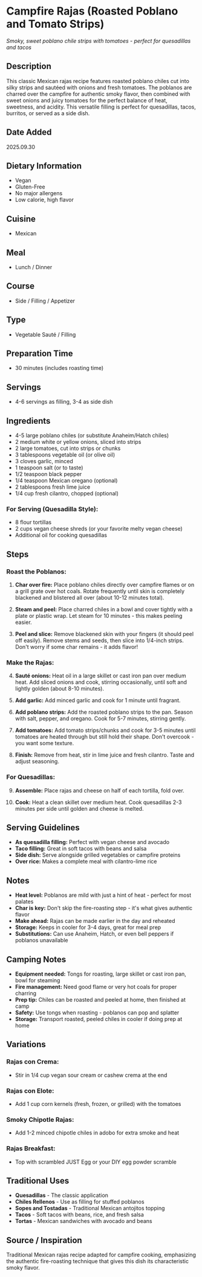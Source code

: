 # Campfire Rajas (Roasted Poblano and Tomato Strips)
*Smoky, sweet poblano chile strips with tomatoes - perfect for quesadillas and tacos*

## Description
This classic Mexican rajas recipe features roasted poblano chiles cut into silky strips and sautéed with onions and fresh tomatoes. The poblanos are charred over the campfire for authentic smoky flavor, then combined with sweet onions and juicy tomatoes for the perfect balance of heat, sweetness, and acidity. This versatile filling is perfect for quesadillas, tacos, burritos, or served as a side dish.

## Date Added
2025.09.30

## Dietary Information
- Vegan
- Gluten-Free
- No major allergens
- Low calorie, high flavor

## Cuisine
- Mexican

## Meal
- Lunch / Dinner

## Course
- Side / Filling / Appetizer

## Type
- Vegetable Sauté / Filling

## Preparation Time
- 30 minutes (includes roasting time)

## Servings
- 4-6 servings as filling, 3-4 as side dish

## Ingredients
- 4-5 large poblano chiles (or substitute Anaheim/Hatch chiles)
- 2 medium white or yellow onions, sliced into strips
- 2 large tomatoes, cut into strips or chunks
- 3 tablespoons vegetable oil (or olive oil)
- 3 cloves garlic, minced
- 1 teaspoon salt (or to taste)
- 1/2 teaspoon black pepper
- 1/4 teaspoon Mexican oregano (optional)
- 2 tablespoons fresh lime juice
- 1/4 cup fresh cilantro, chopped (optional)

### For Serving (Quesadilla Style):
- 8 flour tortillas
- 2 cups vegan cheese shreds (or your favorite melty vegan cheese)
- Additional oil for cooking quesadillas

## Steps
### Roast the Poblanos:
1. **Char over fire:** Place poblano chiles directly over campfire flames or on a grill grate over hot coals. Rotate frequently until skin is completely blackened and blistered all over (about 10-12 minutes total).

2. **Steam and peel:** Place charred chiles in a bowl and cover tightly with a plate or plastic wrap. Let steam for 10 minutes - this makes peeling easier.

3. **Peel and slice:** Remove blackened skin with your fingers (it should peel off easily). Remove stems and seeds, then slice into 1/4-inch strips. Don't worry if some char remains - it adds flavor!

### Make the Rajas:
4. **Sauté onions:** Heat oil in a large skillet or cast iron pan over medium heat. Add sliced onions and cook, stirring occasionally, until soft and lightly golden (about 8-10 minutes).

5. **Add garlic:** Add minced garlic and cook for 1 minute until fragrant.

6. **Add poblano strips:** Add the roasted poblano strips to the pan. Season with salt, pepper, and oregano. Cook for 5-7 minutes, stirring gently.

7. **Add tomatoes:** Add tomato strips/chunks and cook for 3-5 minutes until tomatoes are heated through but still hold their shape. Don't overcook - you want some texture.

8. **Finish:** Remove from heat, stir in lime juice and fresh cilantro. Taste and adjust seasoning.

### For Quesadillas:
9. **Assemble:** Place rajas and cheese on half of each tortilla, fold over.

10. **Cook:** Heat a clean skillet over medium heat. Cook quesadillas 2-3 minutes per side until golden and cheese is melted.

## Serving Guidelines
- **As quesadilla filling:** Perfect with vegan cheese and avocado
- **Taco filling:** Great in soft tacos with beans and salsa
- **Side dish:** Serve alongside grilled vegetables or campfire proteins
- **Over rice:** Makes a complete meal with cilantro-lime rice

## Notes
- **Heat level:** Poblanos are mild with just a hint of heat - perfect for most palates
- **Char is key:** Don't skip the fire-roasting step - it's what gives authentic flavor
- **Make ahead:** Rajas can be made earlier in the day and reheated
- **Storage:** Keeps in cooler for 3-4 days, great for meal prep
- **Substitutions:** Can use Anaheim, Hatch, or even bell peppers if poblanos unavailable

## Camping Notes
- **Equipment needed:** Tongs for roasting, large skillet or cast iron pan, bowl for steaming
- **Fire management:** Need good flame or very hot coals for proper charring
- **Prep tip:** Chiles can be roasted and peeled at home, then finished at camp
- **Safety:** Use tongs when roasting - poblanos can pop and splatter
- **Storage:** Transport roasted, peeled chiles in cooler if doing prep at home

## Variations
### Rajas con Crema:
- Stir in 1/4 cup vegan sour cream or cashew crema at the end

### Rajas con Elote:
- Add 1 cup corn kernels (fresh, frozen, or grilled) with the tomatoes

### Smoky Chipotle Rajas:
- Add 1-2 minced chipotle chiles in adobo for extra smoke and heat

### Rajas Breakfast:
- Top with scrambled JUST Egg or your DIY egg powder scramble

## Traditional Uses
- **Quesadillas** - The classic application
- **Chiles Rellenos** - Use as filling for stuffed poblanos
- **Sopes and Tostadas** - Traditional Mexican antojitos topping
- **Tacos** - Soft tacos with beans, rice, and fresh salsa
- **Tortas** - Mexican sandwiches with avocado and beans

## Source / Inspiration
Traditional Mexican rajas recipe adapted for campfire cooking, emphasizing the authentic fire-roasting technique that gives this dish its characteristic smoky flavor.